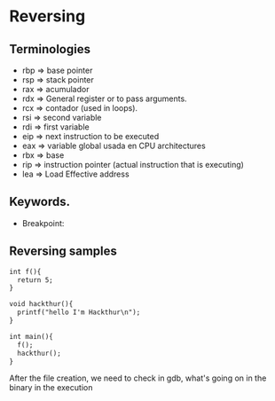 # Reversing

## Terminologies

- rbp => base pointer
- rsp => stack pointer
- rax => acumulador
- rdx => General register or to pass arguments.
- rcx => contador (used in loops).
- rsi => second variable
- rdi => first variable
- eip => next instruction to be executed
- eax => variable global usada en CPU architectures
- rbx => base
- rip => instruction pointer (actual instruction that is executing)
- lea => Load Effective address

## Keywords.

  - Breakpoint:

## Reversing samples

```gcc
int f(){
  return 5;
}

void hackthur(){
  printf("hello I'm Hackthur\n");
}

int main(){
  f();
  hackthur();
}
```


After the file creation, we need to check in gdb, what's going on in the binary in the execution


